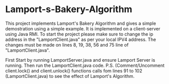 # Lamport-s-Bakery-Algorithm

This project implements Lamport's Bakery Algorithm and gives a simple demostration using a simple example. It is implemented on a client-server using Java RMI. 
To start the project please make sure to change the ip address in the "LamportClient.java" as per your local IPV4 address. The changes must be made on lines 8, 19, 38, 56 and 75 line of "LamportClient.java".

First Start by running LamportServer.java and ensure Lamport Server is running. Then run the LamportClient.java code.
P.S. (Comment/Uncomment client.lock() and client.unlock() functions calls fom lines 91 to 102 (LamportClient.java) to see the effect of Lamport's Algorithm.
